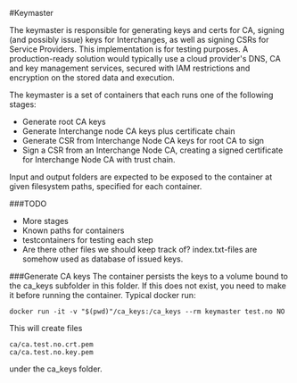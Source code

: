 #Keymaster

The keymaster is responsible for generating keys and certs for CA, signing (and possibly issue) 
keys for Interchanges, as well as signing CSRs for Service Providers. 
This implementation is for testing purposes. A production-ready solution would typically
use a cloud provider's DNS, CA and key management services, secured with IAM restrictions and encryption on the stored 
data and execution.

The keymaster is a set of containers that each runs one of the following stages:
 * Generate root CA keys
 * Generate Interchange node CA keys plus certificate chain
 * Generate CSR from Interchange Node CA keys for root CA to sign 
 * Sign a CSR from an Interchange Node CA, creating a signed certificate for Interchange Node CA with trust chain.

Input and output folders are expected to be exposed to the container at given filesystem paths, specified for each 
container.

###TODO 
 * More stages
 * Known paths for containers
 * testcontainers for testing each step
 * Are there other files we should keep track of? index.txt-files are somehow used as database of issued keys.

###Generate CA keys
The container persists the keys to a volume bound to the ca_keys subfolder in this folder. 
If this does not exist, you need to make it before running the container.
Typical docker run:

``
docker run -it -v "$(pwd)"/ca_keys:/ca_keys --rm keymaster test.no NO
``

This will create files
```
ca/ca.test.no.crt.pem
ca/ca.test.no.key.pem
```
under the ca_keys folder.

